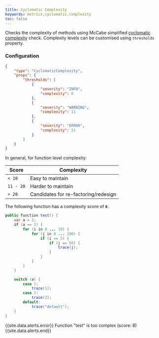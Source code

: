 ```yaml
---
title: Cyclomatic Complexity
keywords: metrics,cyclomatic,complexity
toc: false
---
```


Checks the complexity of methods using McCabe simplified [cyclomatic complexity](https://en.wikipedia.org/wiki/Cyclomatic_complexity) check. Complexity levels can be customised using `thresholds` property.

### Configuration

```json
{
    "type": "CyclomaticComplexity",
    "props": {
        "thresholds": [
            {
                "severity": "INFO",
                "complexity": 6
            },
            {
                "severity": "WARNING",
                "complexity": 11
            },
            {
                "severity": "ERROR",
                "complexity": 21
            }
        ]
    }
}
```

In general, for function level complexity:

|  Score | Complexity        |
| --------- | ---------------- |
| `< 10`   | Easy to maintain  |
| `11 - 20`    | Harder to maintain |
| `> 20`    | Candidates for re-factoring/redesign  |


The following function has a complexity score of **`8`**.

```java
public function test() {
    var a = 1;
    if (a == 1) {
        for (i in 0 ... 10) {
            for (j in 0 ... 100) {
                if (i == 5) {
                    if (j == 50) {
                        trace(j);
                    }
                }
            }
        }
    }

    switch (a) {
        case 1:
            trace(1);
        case 2:
            trace(2);
        default:
            trace("default");
    }
}
```

{{site.data.alerts.error}} Function "test" is too complex (score: 8) {{site.data.alerts.end}}